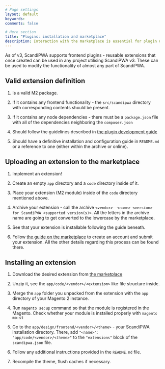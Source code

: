 ```yaml
---
# Page settings
layout: default
keywords:
comments: false

# Hero section
title: "Plugins: installation and marketplace"
description: Interaction with the marketplace is essential for plugin users and developers
---
```


As of v3, ScandiPWA supports frontend plugins - reusable extensions that once created can be used in any project utilising ScandiPWA v3. These can be used to modify the functionality of almost any part of ScandiPWA.

## Valid extension definition

1. Is a valid M2 package.

2. If it contains any frontend functionality - the `src/scandipwa` directory with corresponding contents should be present.

3. If it contains any node dependencies - there must be a `package.json` file with all of the dependencies neighboring the `composer.json`

4. Should follow the guidelines described in [the plugin development guide](https://docs.scandipwa.com/docs/plugin-mechanism.html)

5. Should have a definitive installation and configuration guide in `README.md` or a reference to one (either within the archive or online).

## Uploading an extension to the marketplace

1. Implement an extension!

2. Create an empty `app` directory and a `code` directory inside of it.

3. Place your extension (M2 module) inside of the `code` directory mentioned above.

4. Archive your extension - call the archive `<vendor>--<name> <version> for ScandiPWA <supported version(s)>`. All the letters in the archive name are going to get converted to the lowercase by the marketplace.

5. See that your extension is installable following the guide beneath.

6. Follow [the guide on the marketplace](https://marketplace.scandipwa.com/create-and-sell.html) to create an account and submit your extension. All the other details regarding this process can be found there.

## Installing an extension

1. Download the desired extension from [the marketplace](https://marketplace.scandipwa.com/)

2. Unzip it, see the `app/code/<vendor>/<extension>` like file structure inside.

3. Merge the `app` folder you unpacked from the extension with the `app` directory of your Magento 2 instance.

4. Run `magento se:up` command so that the module is registered in the Magento. Check whether your module is installed properly with `magento mo:st`

5. Go to the `app/design/frontend/<vendor>/<theme>` - your ScandiPWA installation directory. There, add `"<name>": "app/code/<vendor>/<theme>"` to the `"extensions"` block of the `scandipwa.json` file.

6. Follow any additional instructions provided in the `README.md` file.

7. Recompile the theme, flush caches if necessary.
